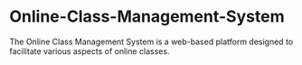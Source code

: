 # Online-Class-Management-System
The Online Class Management System is a web-based platform designed to facilitate various aspects of online classes.
